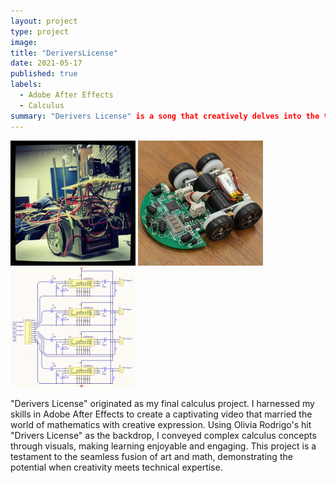 ```yaml
---
layout: project
type: project
image: 
title: "DeriversLicense"
date: 2021-05-17
published: true
labels:
  - Adobe After Effects
  - Calculus
summary: "Derivers License" is a song that creatively delves into the topic of calculus derivatives. It was composed and directed by me, Shedrick Ulibas, and cleverly uses the melody of Olivia Rodrigo's hit song "Drivers License" to explore mathematical concepts, making it a unique and educational adaptation."
---
```


<div class="text-center p-4">
  <img width="200px" src="../img/micromouse/micromouse-robot.png" class="img-thumbnail" >
  <img width="200px" src="../img/micromouse/micromouse-robot-2.jpg" class="img-thumbnail" >
  <img width="200px" src="../img/micromouse/micromouse-circuit.png" class="img-thumbnail" >
</div>

"Derivers License" originated as my final calculus project. I harnessed my skills in Adobe After Effects to create a captivating video that married the world of mathematics with creative expression. Using Olivia Rodrigo's hit "Drivers License" as the backdrop, I conveyed complex calculus concepts through visuals, making learning enjoyable and engaging. This project is a testament to the seamless fusion of art and math, demonstrating the potential when creativity meets technical expertise.
